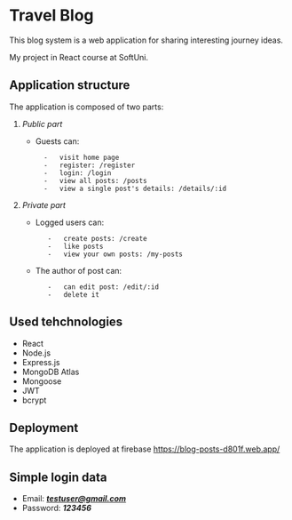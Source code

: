 # Travel Blog 

This blog system is a web application for sharing interesting journey ideas.

My project in React course at SoftUni. 

## Application structure
 The application is composed of two parts:
  1. *Public part* 
       - Guests can:
                   
               -   visit home page
               -   register: /register
               -   login: /login
               -   view all posts: /posts
               -   view a single post's details: /details/:id
               
  
  2. *Private part*
       - Logged users can:
       
                -   create posts: /create
                -   like posts
                -   view your own posts: /my-posts 
       - The author of post can:
       
                -   can edit post: /edit/:id
                -   delete it
              
   
  
## Used tehchnologies 
 - React
 - Node.js
 - Express.js
 - MongoDB Atlas
 - Mongoose
 - JWT
 - bcrypt

## Deployment 
 The application is deployed at firebase  <https://blog-posts-d801f.web.app/>
 
 ## Simple login data 
  - Email: ***testuser@gmail.com***
  - Password: ***123456***




